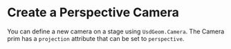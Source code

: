 # Create a Perspective Camera

You can define a new camera on a stage using `UsdGeom.Camera`. The Camera prim has a `projection` attribute that can be set to `perspective`.
